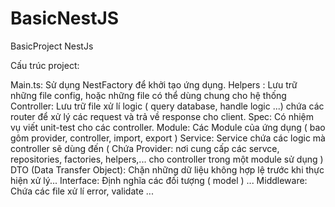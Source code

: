 # BasicNestJS

BasicProject NestJs

Cấu trúc project:

Main.ts: Sử dụng NestFactory để khởi tạo ứng dụng.
Helpers : Lưu trữ những file config, hoặc những file có thể dùng chung cho hệ thống
Controller: Lưu trữ file xử lí logic ( query database, handle logic ...) chứa các router để xử lý các request và trả về response cho client.
Spec: Có nhiệm vụ viết unit-test cho các controller.
Module: Các Module của ứng dụng ( bao gôm provider, controller, import, export )
Service: Service chứa các logic mà controller sẽ dùng đến ( Chứa Provider: nơi cung cấp các servce, repositories, factories, helpers,... cho controller trong một module sử dụng )
DTO (Data Transfer Object): Chặn những dữ liệu không hợp lệ trước khi thực hiện xử lý...
Interface: Định nghĩa các đối tượng ( model ) ...
Middleware: Chứa các file xử lí error, validate ...
